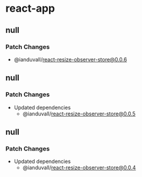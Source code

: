 # react-app

## null

### Patch Changes

- @ianduvall/react-resize-observer-store@0.0.6

## null

### Patch Changes

- Updated dependencies
  - @ianduvall/react-resize-observer-store@0.0.5

## null

### Patch Changes

- Updated dependencies
  - @ianduvall/react-resize-observer-store@0.0.4
